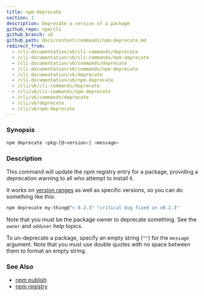 ```yaml
---
title: npm-deprecate
section: 1
description: Deprecate a version of a package
github_repo: npm/cli
github_branch: v6
github_path: docs/content/commands/npm-deprecate.md
redirect_from:
  - /cli-documentation/v6/cli-commands/deprecate
  - /cli-documentation/v6/cli-commands/npm-deprecate
  - /cli-documentation/v6/commands/deprecate
  - /cli-documentation/v6/commands/npm-deprecate
  - /cli-documentation/v6/deprecate
  - /cli-documentation/v6/npm-deprecate
  - /cli/v6/cli-commands/deprecate
  - /cli/v6/cli-commands/npm-deprecate
  - /cli/v6/commands/deprecate
  - /cli/v6/deprecate
  - /cli/v6/npm-deprecate
---
```


### Synopsis
```bash
npm deprecate <pkg>[@<version>] <message>
```

### Description

This command will update the npm registry entry for a package, providing
a deprecation warning to all who attempt to install it.

It works on [version ranges](https://semver.npmjs.com/) as well as specific 
versions, so you can do something like this:
```bash
npm deprecate my-thing@"< 0.2.3" "critical bug fixed in v0.2.3"
```

Note that you must be the package owner to deprecate something.  See the
`owner` and `adduser` help topics.

To un-deprecate a package, specify an empty string (`""`) for the `message` 
argument. Note that you must use double quotes with no space between them to 
format an empty string.

### See Also

* [npm publish](/cli/v6/commands/npm-publish)
* [npm registry](/cli/v6/using-npm/registry)
